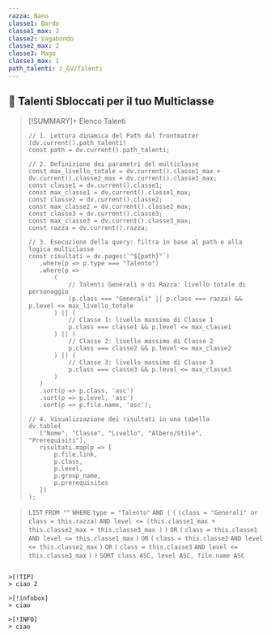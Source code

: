```yaml
---
razza: Nano
classe1: Bardo
classe1_max: 2
classe2: Vagabondo
classe2_max: 2
classe3: Mago
classe3_max: 1
path_talenti: z_GV/Talenti
---
```


## 🎲 Talenti Sbloccati per il tuo Multiclasse

>[!SUMMARY]+ Elenco Talenti
>```dataviewjs
>// 1. Lettura dinamica del Path dal frontmatter (dv.current().path_talenti)
>const path = dv.current().path_talenti;
>
>// 2. Definizione dei parametri del multiclasse
>const max_livello_totale = dv.current().classe1_max + dv.current().classe2_max + dv.current().classe3_max;
>const classe1 = dv.current().classe1;
>const max_classe1 = dv.current().classe1_max;
>const classe2 = dv.current().classe2;
>const max_classe2 = dv.current().classe2_max;
>const classe3 = dv.current().classe3;
>const max_classe3 = dv.current().classe3_max;
>const razza = dv.current().razza;
>
>// 3. Esecuzione della query: filtra in base al path e alla logica multiclasse
>const risultati = dv.pages(`"${path}"`)
>    .where(p => p.type === "Talento")
>    .where(p => 
>        (
>            // Talenti Generali o di Razza: livello totale di personaggio
>            (p.class === "Generali" || p.class === razza) && p.level <= max_livello_totale
>        ) || (
>            // Classe 1: livello massimo di Classe 1
>            p.class === classe1 && p.level <= max_classe1
>        ) || (
>            // Classe 2: livello massimo di Classe 2
>            p.class === classe2 && p.level <= max_classe2
>        ) || (
>            // Classe 3: livello massimo di Classe 3
>            p.class === classe3 && p.level <= max_classe3
>        )
>    )
>    .sort(p => p.class, 'asc')
>    .sort(p => p.level, 'asc')
>    .sort(p => p.file.name, 'asc');
>
>// 4. Visualizzazione dei risultati in una tabella
>dv.table(
>    ["Nome", "Classe", "Livello", "Albero/Stile", "Prerequisiti"], 
>    risultati.map(p => [
>        p.file.link, 
>        p.class,
>        p.level,
>        p.group_name,
>        p.prerequisites
>    ])
>);
>```


> `LIST` 
>  `FROM ""`
> `WHERE` 
>  `type = "Talento"`
>   `AND (`
>	    `(`
>            `(class = "Generali" or class = this.razza)`
>            `AND level <= (this.classe1_max + this.classe2_max + this.classe3_max )`
>        `)`
>        `OR`
>        `(`
>            `class = this.classe1` 
>            `AND level <= this.classe1_max`
>        `)` 
>        `OR` 
>        `(`
>            `class = this.classe2` 
>            `AND level <= this.classe2_max`
>        `)` 
>        `OR` 
>        `(`
>            `class = this.classe3` 
>            `AND level <= this.classe3_max`
>        `)`
>    `)`
>`SORT class ASC, level ASC, file.name ASC`
```

>[!TIP]
> ciao 2

>[!infobox]
> ciao

>[!INFO]
> ciao

